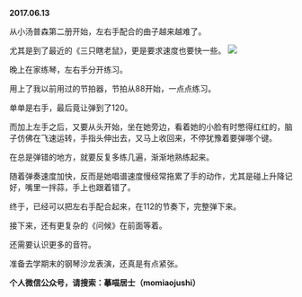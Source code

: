 
          
**2017.06.13**

从小汤普森第二册开始，左右手配合的曲子越来越难了。

尤其是到了最近的《三只瞎老鼠》，更是要求速度也要快一些。
![](https://mmbiz.qlogo.cn/mmbiz_jpg/uDI3FLln00bzgQymcn4DibxAIAD0IITMicZqEG7cCX7cEx7eGudB8Dcf14KeicmGwtgh2icnkL8Vm8QRrPk0eiaE0Pg/0?wx_fmt=jpeg)


晚上在家练琴，左右手分开练习。

用上了我以前用过的节拍器，节拍从88开始，一点点练习。

单单是右手，最后竟让弹到了120。

而加上左手之后，又要从头开始，坐在她旁边，看着她的小脸有时憋得红红的，脑子仿佛在飞速运转，手指头伸出去，又马上收回来，不停犹豫着要弹哪个键。

在总是弹错的地方，就要反复多练几遍，渐渐地熟练起来。

随着弹奏速度加快，反而是她唱谱速度慢经常拖累了手的动作，尤其是碰上升降记好，嘴里一拌蒜，手上也跟着错了。

终于，已经可以把左右手配合起来，在112的节奏下，完整弹下来。

接下来，还有更复杂的《问候》在前面等着。

还需要认识更多的音符。

准备去学期末的钢琴沙龙表演，还真是有点紧张。


**个人微信公众号，请搜索：摹喵居士（momiaojushi）**

        